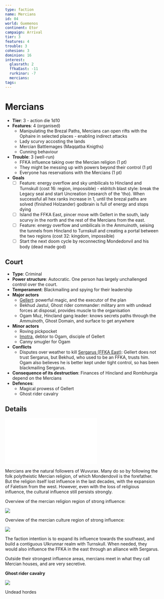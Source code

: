 ```yaml
---
type: faction
name: Mercians
id: 04
world: Guemenos
continent: Etor
campaign: Arrival
tier: 3
features: 4
trouble: 3
cohesion: 3
dominion: 16
interest:
  glasrath: 2
  ffkaEast: -11
  rurkinar: -7
  mercians: 
tags: 
---
```


# Mercians

- **Tier**: 3 - action die 1d10
- **Features**: 4 (organised)
	- Manipulating the Brezal Paths, Mercians can open rifts with the Ophaire in selected places - enabling indirect attacks
	- Lady scurvy accosting the lands
	- Mercian Battlemages (Maqqatba Knigths)
	- Cunning behaviour
- **Trouble**: 3 (well-run)
	- FFKA influence taking over the Mercian religion (1 pt)
	- They might be messing up with powers beyond their control (1 pt)
	- Everyone has reservations with the Mercians (1 pt)
- **Goals**
	- [ ] Feature: energy overflow and sky umbilicals to Hincland and Turnskull (cost 16: region, impossible) - eldritch blast style: break the Legacy seal and start Uncreation (research of the 'tho). When successful all hex ranks increase in 1, until the brezal paths are solved (finished Holzander) godbrain is full of energy and stops dying
	- [ ] Island the FFKA East, pincer move with Gellert in the south, lady scurvy in the north and the rest of the Mercians from the east.
	- [ ] Feature: energy overflow and umbilicals in the Ammuinoth, seising the tunnels from Hincland to Turnskull and creating a portal between the two regions (cost 32: kingdom, impossible)
	- [ ] Start the next doom cycle by reconnecting Mondedonvil and his body (dead made god)

## Court

- **Type**: Criminal
- **Power structure**: Autocratic. One person has largely unchallenged control over the court.
- **Temperament**: Blackmailing and spying for their leadership
- **Major actors**
	- [Gellert](../npcs/gellert.md): powerful magic, and the executor of the plan
	- Bekhud Jastul, Ghost rider commander: military arm with undead forces at disposal, provides muscle to the organisation
	- Ogam Muz, Hincland gang leader: knows secrets paths through the Ammuinoth, Ghost Domain, and surface to get anywhere
- **Minor actors**
	- Roving pickpocket
	- [Imotra](../npcs/imortra.md), debtor to Ogam, disciple of Gellert
	- Canny smugler for Ogam
- **Conflicts**
	- Disputes over weather to kill [Sergarus (FFKA East)](../npcs/sergarus.md): Gellert does not trust Sergarus, but Bekhud, who used to be an FFKA, trusts him. Ogam also believes he is better kept under tight control, so has been blackmailing Sergarus.
- **Consequence of its destruction**: Finances of Hincland and Rombhurgia depend on the Mercians
- **Defences**:
	- Magical prowess of Gellert
	- Ghost rider cavalry


## Details

![Mercian](cultures.md#Mercian)

Mercians are the natural followers of Wuvurax. Many do so by following the folk polytheistic Mercian religion, of which Mondendovil is the forefather. But the religion itself lost influence in the last decades, with the expansion of Faletism from the west. However, even with the loss of religious influence, the cultural influence still persists strongly.

Overview of the mercian religion region of strong influence:

![](https://i.imgur.com/tDZQ44x.png)


Overview of the mercian culture region of strong influence:

![](https://i.imgur.com/hd907oq.png)



The faction intention is to expand its influence towards the southeast, and build a contiguous Ulkrunnar realm with Turnskull. When needed, they would also influence the FFKA in the east through an alliance with Sergarus.

Outside their strongest influence areas, mercians meet in what they call Mercian houses, and are very secretive.

**Ghost rider cavalry**

![](https://i.imgur.com/WcyHmlf.png)

Undead hordes

